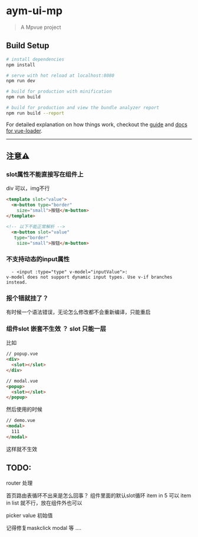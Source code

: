 # aym-ui-mp

> A Mpvue project

## Build Setup

``` bash
# install dependencies
npm install

# serve with hot reload at localhost:8080
npm run dev

# build for production with minification
npm run build

# build for production and view the bundle analyzer report
npm run build --report
```

For detailed explanation on how things work, checkout the [guide](http://vuejs-templates.github.io/webpack/) and [docs for vue-loader](http://vuejs.github.io/vue-loader).


----

## 注意⚠️

###  slot属性不能直接写在组件上

div 可以，img不行
```html
<template slot="value">
  <m-button type="border"
    size="small">按钮</m-button>
</template>

<!-- 以下不能正常解析 -->
  <m-button slot="value"
   type="border"
    size="small">按钮</m-button>

```

### 不支持动态的input属性

```
  - <input :type="type" v-model="inputValue">:
v-model does not support dynamic input types. Use v-if branches instead.
```

### 报个错就挂了？

有时候一个语法错误，无论怎么修改都不会重新编译，只能重启

### 组件slot 嵌套不生效 ？ slot 只能一层
比如
```html
// popup.vue
<div>
  <slot></slot>
</div>
```

```html
// modal.vue
<popup>
  <slot></slot>
</popup>
```
然后使用的时候

```html
// demo.vue
<modal>
  111
</modal>
```

这样就不生效


## TODO:

router 处理

首页路由表循环不出来是怎么回事？
组件里面的默认slot循环 item in 5 可以 item in list 就不行，放在组件外也可以

picker value 初始值

记得修复maskclick modal 等 ....
